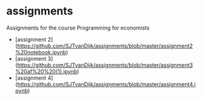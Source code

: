 # assignments
Assignments for the course Programming for economists
* [assignment 2] (https://github.com/SJTvanDijk/assignments/blob/master/assignment2%20notebook.ipynb)
* [assignment 3] (https://github.com/SJTvanDijk/assignments/blob/master/assignment3%20af%20%20(1).ipynb)
* [assignment 4] (https://github.com/SJTvanDijk/assignments/blob/master/assignment4.ipynb)
